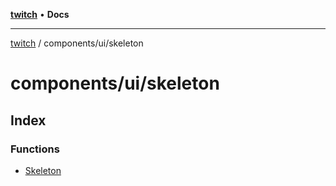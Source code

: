 [**twitch**](../../../README.md) • **Docs**

***

[twitch](../../../modules.md) / components/ui/skeleton

# components/ui/skeleton

## Index

### Functions

- [Skeleton](functions/Skeleton.md)
